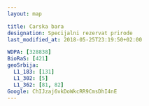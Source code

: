 ```yaml
---
layout: map

title: Carska bara
designation: Specijalni rezervat prirode
last_modified_at: 2018-05-25T23:19:50+02:00

WDPA: [328838]
BioRaS: [421]
geoSrbija:
  L1_183: [131]
  L1_302: [5]
  L1_362: [81, 82]
Google: ChIJzaj6vkDoWkcRR9CmsDhI4nE
---
```

